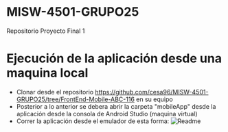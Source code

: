 # MISW-4501-GRUPO25
Repositorio Proyecto Final 1

# Ejecución de la aplicación desde una maquina local
- Clonar desde el repositorio https://github.com/cesa96/MISW-4501-GRUPO25/tree/FrontEnd-Mobile-ABC-116 en su equipo
- Posterior a lo anterior se debera abrir la carpeta "mobileApp" desde la aplicación desde la consola de Android Studio (maquina virtual)
- Correr la aplicación desde el emulador de esta forma:
 ![Readme](https://github.com/cesa96/MISW-4501-GRUPO25/assets/98726866/0b5411db-c5cc-45f2-b6cc-039dd59daf7c)

